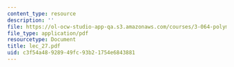 ```yaml
---
content_type: resource
description: ''
file: https://ol-ocw-studio-app-qa.s3.amazonaws.com/courses/3-064-polymer-engineering-fall-2003/c3f54a48928949fc93b21754e6843881_lec_27.pdf
file_type: application/pdf
resourcetype: Document
title: lec_27.pdf
uid: c3f54a48-9289-49fc-93b2-1754e6843881
---
```


